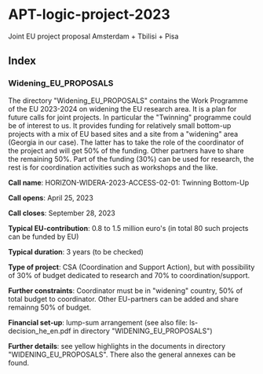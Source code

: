 # APT-logic-project-2023
Joint EU project proposal Amsterdam + Tbilisi + Pisa

## Index
### Widening_EU_PROPOSALS

The directory "Widening_EU_PROPOSALS" contains the Work Programme of the EU 2023-2024 on widening the EU research area. It is a plan for future calls for joint projects. In particular the "Twinning" programme could be of interest to us. It provides funding for relatively small bottom-up projects with a mix of EU based sites and a site from a "widening" area (Georgia in our case). The latter has to take the role of the coordinator of the project and will get 50% of the funding. Other partners have to share the remaining 50%. Part of the funding (30%) can be used for research, the rest is for coordination activities such as workshops and the like.

**Call name**: HORIZON-WIDERA-2023-ACCESS-02-01: Twinning Bottom-Up

**Call opens**: April 25, 2023

**Call closes**: September 28, 2023

**Typical EU-contribution**: 0.8 to 1.5 million euro's (in total 80 such projects can be funded by EU)

**Typical duration**: 3 years (to be checked)

**Type of project**: CSA (Coordination and Support Action), but with possibility of 30% of budget dedicated to research and 70% to coordination/support.

**Further constraints**: Coordinator must be in "widening" country, 50% of total budget to coordinator. Other EU-partners can be added and share remainng 50% of budget.

**Financial set-up**: lump-sum arrangement (see also file: ls-decision_he_en.pdf in directory "WIDENING_EU_PROPOSALS")

**Further details**: see yellow highlights in the documents in directory "WIDENING_EU_PROPOSALS". There also the general annexes can be found.

